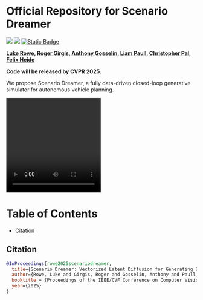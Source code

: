 # Official Repository for Scenario Dreamer

<p align="left">
<a href="https://arxiv.org/abs/2503.22496" alt="arXiv">
    <img src="https://img.shields.io/badge/arXiv-2503.22496-b31b1b.svg?style=flat" /></a>
<a href="https://princeton-computational-imaging.github.io/scenario-dreamer/" alt="webpage">
    <img src="https://img.shields.io/badge/Project Page-Scenario Dreamer-blue" /></a>
<a href="https://paperswithcode.com/paper/scenario-dreamer-vectorized-latent-diffusion">
    <img alt="Static Badge" src="https://img.shields.io/badge/paper_with_code-link-turquoise?logo=paperswithcode" /></a>

**[Luke Rowe](https://rluke22.github.io), [Roger Girgis](https://mila.quebec/en/person/roger-girgis/), [Anthony Gosselin](https://www.linkedin.com/in/anthony-gosselin-098b7a1a1/), [Liam Paull](https://liampaull.ca/), [Christopher Pal](https://sites.google.com/view/christopher-pal), [Felix Heide](https://www.cs.princeton.edu/~fheide/)**

**Code will be released by CVPR 2025.**

We propose Scenario Dreamer, a fully data-driven closed-loop generative simulator for autonomous vehicle planning.

<video src="https://github.com/user-attachments/assets/83bcea5f-a459-45b7-8d36-eb9dd76e100a" width="250" height="250"></video>

Table of Contents
=================
  * [Citation](#citation)

## Citation

```bibtex
@InProceedings{rowe2025scenariodreamer,
  title={Scenario Dreamer: Vectorized Latent Diffusion for Generating Driving Simulation Environments},
  author={Rowe, Luke and Girgis, Roger and Gosselin, Anthony and Paull, Liam and Pal, Christopher and Heide, Felix},
  booktitle = {Proceedings of the IEEE/CVF Conference on Computer Vision and Pattern Recognition (CVPR)},
  year={2025}
}
```
